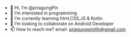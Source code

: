 - 👋 Hi, I’m @priagungPin
- 👀 I’m interested in programming
- 🌱 I’m currently learning html,CSS,JS & Kotlin
- 💞️ I’m looking to collaborate on Android Developer
- 📫 How to reach me? email: priagungpinilih@gmail.com

<!---
priagungPin/priagungPin is a ✨ special ✨ repository because its `README.md` (this file) appears on your GitHub profile.
You can click the Preview link to take a look at your changes.
--->
